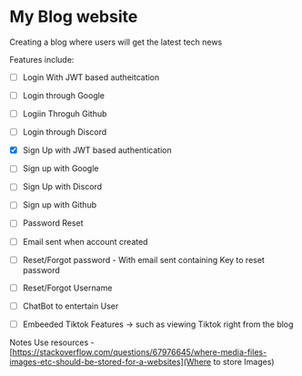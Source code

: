 # My Blog website

Creating a blog where users will get the latest tech news

Features include:

- [ ] Login With JWT based autheitcation

- [ ] Login through Google

- [ ] Logiin Throguh Github

- [ ] Login through Discord

- [x] Sign Up with JWT based authentication

- [ ] Sign up with Google

- [ ] Sign Up with Discord

- [ ] Sign up with Github

- [ ] Password Reset

- [ ] Email sent when account created

- [ ] Reset/Forgot password - With email sent containing Key to reset password

- [ ] Reset/Forgot Username

- [ ] ChatBot to entertain User

- [ ] Embeeded Tiktok Features -> such as viewing Tiktok right from the blog

Notes
Use resources - [https://stackoverflow.com/questions/67976645/where-media-files-images-etc-should-be-stored-for-a-websites](Where to store Images)



